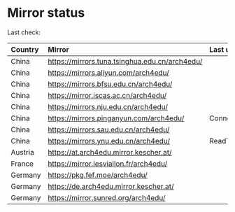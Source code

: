 <script src="./time.js"></script>
# Mirror status
Last check: <script type="text/javascript">localize(1675487823.773901);</script>

|Country|Mirror|Last update|
|:------|:-----|:----------|
|China|https://mirrors.tuna.tsinghua.edu.cn/arch4edu/|<script type="text/javascript">localize(1675449242);</script>|
|China|https://mirrors.aliyun.com/arch4edu/|<script type="text/javascript">localize(1675449242);</script>|
|China|https://mirrors.bfsu.edu.cn/arch4edu/|<script type="text/javascript">localize(1675449242);</script>|
|China|https://mirror.iscas.ac.cn/arch4edu/|<script type="text/javascript">localize(1675449242);</script>|
|China|https://mirrors.nju.edu.cn/arch4edu/|<script type="text/javascript">localize(1675406365);</script>|
|China|https://mirrors.pinganyun.com/arch4edu/|ConnectionError|
|China|https://mirrors.sau.edu.cn/arch4edu/|<script type="text/javascript">localize(1673850842);</script>|
|China|https://mirrors.ynu.edu.cn/arch4edu/|ReadTimeout|
|Austria|https://at.arch4edu.mirror.kescher.at/|<script type="text/javascript">localize(1675449242);</script>|
|France|https://mirror.lesviallon.fr/arch4edu/|<script type="text/javascript">localize(1674153500);</script>|
|Germany|https://pkg.fef.moe/arch4edu/|<script type="text/javascript">localize(1675449242);</script>|
|Germany|https://de.arch4edu.mirror.kescher.at/|<script type="text/javascript">localize(1675449242);</script>|
|Germany|https://mirror.sunred.org/arch4edu/|<script type="text/javascript">localize(1675449242);</script>|

<script src="./tablefilter/tablefilter.js"></script>
<script src="./table.js"></script>